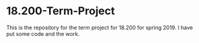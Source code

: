 # 18.200-Term-Project
This is the repository for the term project for 18.200 for spring 2019.  I have put some code and the work.
